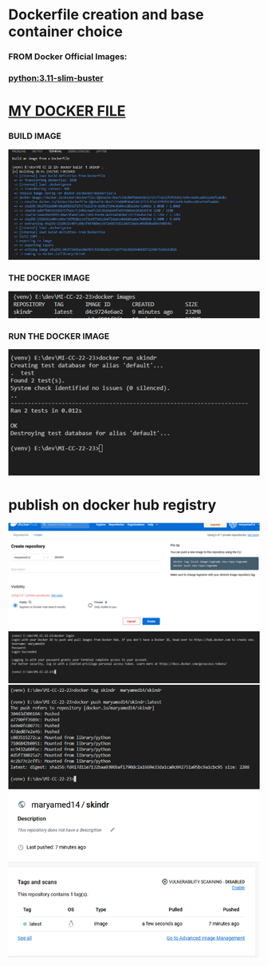 # Dockerfile creation and base container choice

### FROM Docker Official Images:
### [python:3.11-slim-buster](https://hub.docker.com/_/python/)

# [MY DOCKER FILE](https://github.com/maryamed14/MI-CC-22-23/blob/main/Dockerfile)


### BUILD IMAGE 

<img src= "https://github.com/maryamed14/MI-CC-22-23/blob/main/docs/imges/build%20image.png">




### THE DOCKER IMAGE

<img src= "https://github.com/maryamed14/MI-CC-22-23/blob/main/docs/imges/dockerimages.png">




### RUN THE DOCKER IMAGE 




<img src= "https://github.com/maryamed14/MI-CC-22-23/blob/main/docs/imges/run%20docker%20im.png">



# publish on docker hub registry

<img src= "https://github.com/maryamed14/MI-CC-22-23/blob/main/docs/imges/dochub.png">








<img src= "https://github.com/maryamed14/MI-CC-22-23/blob/main/docs/imges/loginhub.png">









<img src= "https://github.com/maryamed14/MI-CC-22-23/blob/main/docs/imges/push%20image.png">








<img src= "https://github.com/maryamed14/MI-CC-22-23/blob/main/docs/imges/pushtohub.png">










